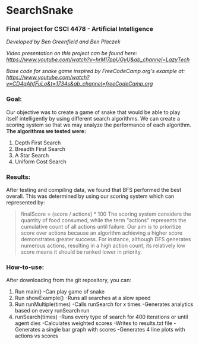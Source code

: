 # SearchSnake

### Final project for CSCI 4478 - Artificial Intelligence

*Developed by Ben Greenfield and Ben Placzek*

*Video presentation on this project can be found here:<br>
https://www.youtube.com/watch?v=hrMI7ppUGyU&ab_channel=LazyTech*

*Base code for snake game inspired by FreeCodeCamp.org's example at:<br>
 https://www.youtube.com/watch?v=CD4qAhfFuLo&t=1734s&ab_channel=freeCodeCamp.org*
 
 ### Goal:
 Our objective was to create a game of snake that would be able to play itself intelligently by using
 different search algorithms. We can create a scoring system so that we may analyze the performance of each algorithm.<br>
 **The algorithms we tested were:**
 1. Depth First Search
 2. Breadth First Search
 3. A Star Search
 4. Uniform Cost Search 

### Results:
After testing and compiling data, we found that BFS performed the best overall. This was determined by using our
scoring system which can represented by:
> finalScore = (score / actions) * 100
The scoring system considers the quantity of food consumed, while the term "actions" represents the cumulative count of all actions until failure. Our aim is to prioritize score over actions because an algorithm achieving a higher score demonstrates greater success. For instance, although DFS generates numerous actions, resulting in a high action count, its relatively low score means it should be ranked lower in priority.

### How-to-use:
After downloading from the git repository, you can:

1. Run main()
	-Can play game of snake 
2. Run showExample()
	-Runs all searches at a slow speed
3. Run runMultiple(times) 
	-Calls runSearch for x times
	-Generates analytics based on every runSearch run
4. runSearch(times)
	-Runs every type of search for 400 iterations or until agent dies
	-Calculates weighted scores
	-Writes to results.txt file
	-Generates a single bar graph with scores
	-Generates 4 line plots with actions vs scores
	

